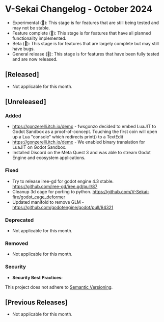 # V-Sekai Changelog - October 2024

- Experimental (🧪): This stage is for features that are still being tested and may not be stable.
- Feature complete (🎯): This stage is for features that have all planned functionality implemented.
- Beta (🚧): This stage is for features that are largely complete but may still have bugs.
- General release (🚀): This stage is for features that have been fully tested and are now released.

## [Released]

- Not applicable for this month.

## [Unreleased]

### Added

- https://gonzerelli.itch.io/demo - fwsgonzo decided to embed LuaJIT to Godot Sandbox as a proof-of-concept. Touching the first coin will open up a Lua "console" which redirects print() to a TextEdit
- https://gonzerelli.itch.io/demo - We enabled binary translation for LuaJIT on Godot Sandbox.
- Installed Discord on the Meta Quest 3 and was able to stream Godot Engine and ecosystem applications.

### Fixed

- Try to release iree-gd for godot engine 4.3 stable. https://github.com/iree-gd/iree.gd/pull/87
- Cleanup 3d cage for porting to python. https://github.com/V-Sekai-fire/godot_cage_deformer
- Updated manifold to remove GLM - https://github.com/godotengine/godot/pull/94321

### Deprecated

- Not applicable for this month.

### Removed

- Not applicable for this month.

### Security

- **Security Best Practices**:

This project does not adhere to [Semantic Versioning](https://semver.org/spec/v2.0.0.html).

## [Previous Releases]

- Not applicable for this month.
